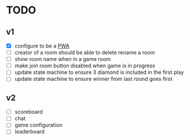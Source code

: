 # TODO

## v1

- [X] configure to be a [PWA](https://web.dev/articles/install-criteria)
- [ ] creator of a room should be able to delete rename a room
- [ ] show room name when in a game room
- [ ] make join room button disabled when game is in progress
- [ ] update state machine to ensure 3 diamond is included in the first play
- [ ] update state machine to ensure winner from last round goes first

## v2

- [ ] scoreboard
- [ ] chat
- [ ] game configuration
- [ ] leaderboard

